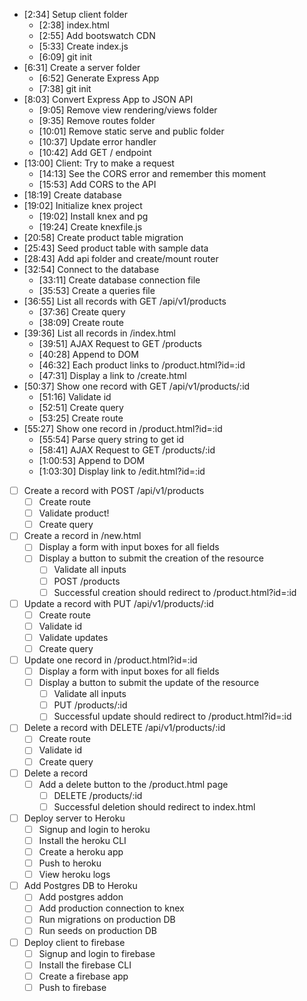 * [2:34] Setup client folder
  * [2:38] index.html
  * [2:55] Add bootswatch CDN
  * [5:33] Create index.js
  * [6:09] git init
* [6:31] Create a server folder
  * [6:52] Generate Express App
  * [7:38] git init
* [8:03] Convert Express App to JSON API
  * [9:05] Remove view rendering/views folder
  * [9:35] Remove routes folder
  * [10:01] Remove static serve and public folder
  * [10:37] Update error handler
  * [10:42] Add GET / endpoint
* [13:00] Client: Try to make a request
  * [14:13] See the CORS error and remember this moment
  * [15:53] Add CORS to the API
* [18:19] Create database
* [19:02] Initialize knex project
  * [19:02] Install knex and pg
  * [19:24] Create knexfile.js
* [20:58] Create product table migration
* [25:43] Seed product table with sample data
* [28:43] Add api folder and create/mount router
* [32:54] Connect to the database
  * [33:11] Create database connection file
  * [35:53] Create a queries file
* [36:55] List all records with GET /api/v1/products
  * [37:36] Create query
  * [38:09] Create route
* [39:36] List all records in /index.html
  * [39:51] AJAX Request to GET /products
  * [40:28] Append to DOM
  * [46:32] Each product links to /product.html?id=:id
  * [47:31] Display a link to /create.html
* [50:37] Show one record with GET /api/v1/products/:id
  * [51:16] Validate id
  * [52:51] Create query
  * [53:25] Create route
* [55:27] Show one record in /product.html?id=:id
  * [55:54] Parse query string to get id
  * [58:41] AJAX Request to GET /products/:id
  * [1:00:53] Append to DOM
  * [1:03:30] Display link to /edit.html?id=:id
* [ ] Create a record with POST /api/v1/products
  * [ ] Create route
  * [ ] Validate product!
  * [ ] Create query
* [ ] Create a record in /new.html
  * [ ] Display a form with input boxes for all fields
  * [ ] Display a button to submit the creation of the resource
    * [ ] Validate all inputs
    * [ ] POST /products
    * [ ] Successful creation should redirect to /product.html?id=:id
* [ ] Update a record with PUT /api/v1/products/:id
  * [ ] Create route
  * [ ] Validate id
  * [ ] Validate updates
  * [ ] Create query
* [ ] Update one record in /product.html?id=:id
  * [ ] Display a form with input boxes for all fields
  * [ ] Display a button to submit the update of the resource
    * [ ] Validate all inputs
    * [ ] PUT /products/:id
    * [ ] Successful update should redirect to /product.html?id=:id
* [ ] Delete a record with DELETE /api/v1/products/:id
  * [ ] Create route
  * [ ] Validate id
  * [ ] Create query
* [ ] Delete a record
  * [ ] Add a delete button to the /product.html page
    * [ ] DELETE /products/:id
    * [ ] Successful deletion should redirect to index.html
* [ ] Deploy server to Heroku
  * [ ] Signup and login to heroku
  * [ ] Install the heroku CLI
  * [ ] Create a heroku app
  * [ ] Push to heroku
  * [ ] View heroku logs
* [ ] Add Postgres DB to Heroku
  * [ ] Add postgres addon
  * [ ] Add production connection to knex
  * [ ] Run migrations on production DB
  * [ ] Run seeds on production DB
* [ ] Deploy client to firebase
  * [ ] Signup and login to firebase
  * [ ] Install the firebase CLI
  * [ ] Create a firebase app
  * [ ] Push to firebase
